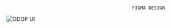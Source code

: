                                                   FIGMA DESIGN
![ODOP UI](https://user-images.githubusercontent.com/89796024/224509420-9c785ff0-31a9-4f45-80f7-42adeac71774.png)
